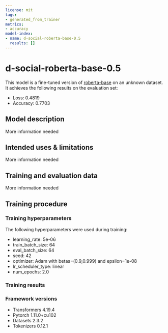 ```yaml
---
license: mit
tags:
- generated_from_trainer
metrics:
- accuracy
model-index:
- name: d-social-roberta-base-0.5
  results: []
---
```


<!-- This model card has been generated automatically according to the information the Trainer had access to. You
should probably proofread and complete it, then remove this comment. -->

# d-social-roberta-base-0.5

This model is a fine-tuned version of [roberta-base](https://huggingface.co/roberta-base) on an unknown dataset.
It achieves the following results on the evaluation set:
- Loss: 0.4819
- Accuracy: 0.7703

## Model description

More information needed

## Intended uses & limitations

More information needed

## Training and evaluation data

More information needed

## Training procedure

### Training hyperparameters

The following hyperparameters were used during training:
- learning_rate: 5e-06
- train_batch_size: 64
- eval_batch_size: 64
- seed: 42
- optimizer: Adam with betas=(0.9,0.999) and epsilon=1e-08
- lr_scheduler_type: linear
- num_epochs: 2.0

### Training results



### Framework versions

- Transformers 4.19.4
- Pytorch 1.11.0+cu102
- Datasets 2.3.2
- Tokenizers 0.12.1
